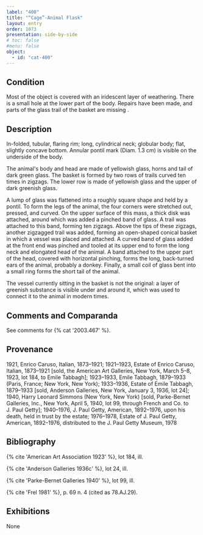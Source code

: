 ```yaml
---
label: "400"
title: "“Cage”-Animal Flask"
layout: entry
order: 1073
presentation: side-by-side
# toc: false
#menu: false 
object:
  - id: "cat-400"
---
```


## Condition

Most of the object is covered with an iridescent layer of weathering. There is a small hole at the lower part of the body. Repairs have been made, and parts of the glass trail of the basket are missing .

## Description

In-folded, tubular, flaring rim; long, cylindrical neck; globular body; flat, slightly concave bottom. Annular pontil mark (Diam. 1.3 cm) is visible on the underside of the body.

The animal's body and head are made of yellowish glass, horns and tail of dark green glass. The basket is formed by two rows of trails curved ten times in zigzags. The lower row is made of yellowish glass and the upper of dark greenish glass.

A lump of glass was flattened into a roughly square shape and held by a pontil. To form the legs of the animal, the four corners were stretched out, pressed, and curved. On the upper surface of this mass, a thick disk was attached, around which was added a pinched band of glass. A trail was attached to this band, forming ten zigzags. Above the tips of these zigzags, another zigzagged trail was added, forming an open-shaped conical basket in which a vessel was placed and attached. A curved band of glass added at the front end was pinched and tooled at its upper end to form the long neck and elongated head of the animal. A band attached to the upper part of the head, covered with horizontal pinching, forms the long, back-turned ears of the animal, probably a donkey. Finally, a small coil of glass bent into a small ring forms the short tail of the animal.

The vessel currently sitting in the basket is not the original: a layer of greenish substance is visible under and around it, which was used to connect it to the animal in modern times.

## Comments and Comparanda

See comments for {% cat '2003.467' %}.

## Provenance

1921, Enrico Caruso, Italian, 1873–1921; 1921–1923, Estate of Enrico Caruso, Italian, 1873–1921 [sold, the American Art Galleries, New York, March 5–8, 1923, lot 184, to Emile Tabbagh]; 1923–1933, Emile Tabbagh, 1879–1933 (Paris, France; New York, New York); 1933–1936, Estate of Emile Tabbagh, 1879–1933 [sold, Anderson Galleries, New York, January 3, 1936, lot 24]; 1940, Harry Leonard Simmons (New York, New York) [sold, Parke-Bernet Galleries, Inc., New York, April 5, 1940, lot 99, through French and Co. to J. Paul Getty]; 1940–1976, J. Paul Getty, American, 1892–1976, upon his death, held in trust by the estate; 1976–1978, Estate of J. Paul Getty, American, 1892–1976, distributed to the J. Paul Getty Museum, 1978

## Bibliography

{% cite 'American Art Association 1923' %}, lot 184, ill.

{% cite 'Anderson Galleries 1936c' %}, lot 24, ill.

{% cite 'Parke-Bernet Galleries 1940' %}, lot 99, ill.

{% cite 'Frel 1981' %}, p. 69 n. 4 (cited as 78.AJ.29).

## Exhibitions

None